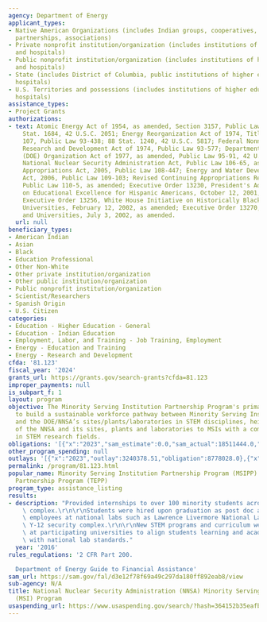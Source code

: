 ```yaml
---
agency: Department of Energy
applicant_types:
- Native American Organizations (includes Indian groups, cooperatives, corporations,
  partnerships, associations)
- Private nonprofit institution/organization (includes institutions of higher education
  and hospitals)
- Public nonprofit institution/organization (includes institutions of higher education
  and hospitals)
- State (includes District of Columbia, public institutions of higher education and
  hospitals)
- U.S. Territories and possessions (includes institutions of higher education and
  hospitals)
assistance_types:
- Project Grants
authorizations:
- text: Atomic Energy Act of 1954, as amended, Section 3157, Public Law 101-189; 103
    Stat. 1684, 42 U.S.C. 2051; Energy Reorganization Act of 1974, Title I, Section
    107, Public Law 93-438; 88 Stat. 1240, 42 U.S.C. 5817; Federal Nonnuclear Energy
    Research and Development Act of 1974, Public Law 93-577; Department of Energy
    (DOE) Organization Act of 1977, as amended, Public Law 95-91, 42 U.S.C. 7101;
    National Nuclear Security Administration Act, Public Law 106-65, as amended; Consolidated
    Appropriations Act, 2005, Public Law 108-447; Energy and Water Development Appropriations
    Act, 2006, Public Law 109-103; Revised Continuing Appropriations Resolution, 2007,
    Public Law 110-5, as amended; Executive Order 13230, President's Advisory Commission
    on Educational Excellence for Hispanic Americans, October 12, 2001, as amended;
    Executive Order 13256, White House Initiative on Historically Black Colleges and
    Universities, February 12, 2002, as amended; Executive Order 13270, Tribal Colleges
    and Universities, July 3, 2002, as amended.
  url: null
beneficiary_types:
- American Indian
- Asian
- Black
- Education Professional
- Other Non-White
- Other private institution/organization
- Other public institution/organization
- Public nonprofit institution/organization
- Scientist/Researchers
- Spanish Origin
- U.S. Citizen
categories:
- Education - Higher Education - General
- Education - Indian Education
- Employment, Labor, and Training - Job Training, Employment
- Energy - Education and Training
- Energy - Research and Development
cfda: '81.123'
fiscal_year: '2024'
grants_url: https://grants.gov/search-grants?cfda=81.123
improper_payments: null
is_subpart_f: 1
layout: program
objective: The Minority Serving Institution Partnership Program's primary focus is
  to build a sustainable workforce pathway between Minority Serving Institutions (MSIs)
  and the DOE/NNSA’s sites/plants/laboratories in STEM disciplines, heightening awareness
  of the NNSA and its sites, plants and laboratories to MSIs with a common interest
  in STEM research fields.
obligations: '[{"x":"2023","sam_estimate":0.0,"sam_actual":18511444.0,"usa_spending_actual":18511443.97},{"x":"2024","sam_estimate":0.0,"sam_actual":20797670.0,"usa_spending_actual":21159812.72},{"x":"2025","sam_estimate":0.0,"sam_actual":23000000.0,"usa_spending_actual":0.0}]'
other_program_spending: null
outlays: '[{"x":"2023","outlay":3240378.51,"obligation":8778028.0},{"x":"2024","outlay":0.0,"obligation":7256856.0},{"x":"2025","outlay":0.0,"obligation":0.0}]'
permalink: /program/81.123.html
popular_name: Minority Serving Institution Partnership Program (MSIPP) & Tribal Education
  Partnership Program (TEPP)
program_type: assistance_listing
results:
- description: "Provided internships to over 100 minority students across the NNSA\
    \ complex.\r\n\r\nStudents were hired upon graduation as post doc and fully time\
    \ employees at national labs such as Lawrence Livermore National Laboratory and\
    \ Y-12 security complex.\r\n\r\nNew STEM programs and curriculum were established\
    \ at participating universities to align students learning and academic experience\
    \ with national lab standards."
  year: '2016'
rules_regulations: '2 CFR Part 200.

  Department of Energy Guide to Financial Assistance'
sam_url: https://sam.gov/fal/d3e12f78f69a49c297da180ff892eab8/view
sub-agency: N/A
title: National Nuclear Security Administration (NNSA) Minority Serving Institutions
  (MSI) Program
usaspending_url: https://www.usaspending.gov/search/?hash=364152b35eafbdc1fab8eb8b9fd02018
---
```

